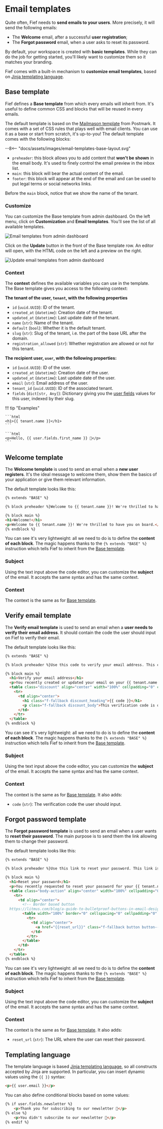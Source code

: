 # Email templates

Quite often, Fief needs to **send emails to your users**. More precisely, it will send the following emails:

* The **Welcome** email, after a successful **user registration**;
* The **Forgot password** email, when a user asks to reset its password.

By default, your workspace is created with **basic templates**. While they can do the job for getting started, you'll likely want to customize them so it matches your branding.

Fief comes with a built-in mechanism to **customize email templates**, based on [Jinja templating language](https://jinja.palletsprojects.com/en/3.0.x/templates/).

## Base template

Fief defines a **Base template** from which every emails will inherit from. It's useful to define common CSS and blocks that will be reused in every emails.

The default template is based on the [Mailmason template](https://github.com/ActiveCampaign/mailmason) from Postmark. It comes with a set of CSS rules that plays well with email clients. You can use it as a base or start from scratch, it's up-to-you! The default template comes with the following blocks:

<div class="excalidraw">
--8<-- "docs/assets/images/email-templates-base-layout.svg"
</div>

* `preheader`: this block allows you to add content that **won't be shown** in the email body. It's used to finely control the email preview in the inbox list.
* `main`: this block will bear the actual content of the email.
* `footer`: this block will appear at the end of the email and can be used to put legal terms or social networks links.

Before the `main` block, notice that we show the name of the tenant.

### Customize

You can customize the Base template from admin dashboard. On the left menu, click on **Customization** and **Email templates**. You'll see the list of all available templates.

![Email templates from admin dashboard](/assets/images/admin-email-templates.png)

Click on the **Update** button in the front of the Base template row. An editor will open, with the HTML code on the left and a preview on the right.

![Update email templates from admin dashboard](/assets/images/admin-email-templates-edit.png)

### Context

The **context** defines the available variables you can use in the template. The Base template gives you access to the following context:

**The tenant of the user, `tenant`, with the following properties**

  * `id` (`uuid.UUID`): ID of the tenant.
  * `created_at` (`datetime`): Creation date of the tenant.
  * `updated_at` (`datetime`): Last update date of the tenant.
  * `name` (`str`): Name of the tenant.
  * `default` (`bool`): Whether it is the default tenant.
  * `slug` (`str`): Slug of the tenant, i.e. the part of the base URL after the domain.
  * `registration_allowed` (`str`): Whether registration are allowed or not for this tenant.


**The recipient user, `user`, with the following properties:**

  * `id` (`uuid.UUID`): ID of the user.
  * `created_at` (`datetime`): Creation date of the user.
  * `updated_at` (`datetime`): Last update date of the user.
  * `email` (`str`): Email address of the user.
  * `tenant_id` (`uuid.UUID`): ID of the associated tenant.
  * `fields` (`dict[str, Any]`): Dictionary giving you the [user fields](../user-fields.md) values for this user, indexed by their slug.

!!! tip "Examples"

    ```html
    <h1>{{ tenant.name }}</h1>
    ```

    ```html
    <p>Hello, {{ user.fields.first_name }} 👋</p>
    ```

## Welcome template

The **Welcome template** is used to send an email when a **new user registers**. It's the ideal message to welcome them, show them the basics of your application or give them relevant information.

The default template looks like this:

```html
{% extends "BASE" %}

{% block preheader %}Welcome to {{ tenant.name }}! We're thrilled to have you on board.{% endblock %}

{% block main %}
<h1>Welcome!</h1>
<p>Welcome to {{ tenant.name }}! We're thrilled to have you on board.</p>
{% endblock %}
```

You can see it's very lightweight: all we need to do is to define the **content of each block**. The magic happens thanks to the `{% extends "BASE" %}` instruction which tells Fief to inherit from the [Base template](#base-template).

### Subject

Using the text input above the code editor, you can customize the **subject** of the email. It accepts the same syntax and has the same context.

### Context

The context is the same as for [Base template](#context).

## Verify email template

The **Verify email template** is used to send an email when a **user needs to verify their email address**. It should contain the code the user should input on Fief to verify their email.

The default template looks like this:

```html
{% extends "BASE" %}

{% block preheader %}Use this code to verify your email address. This code is only valid for 1 hour.{% endblock %}

{% block main %}
  <h1>Verify your email address</h1>
  <p>You recently created or updated your email on your {{ tenant.name }}'s account. To verify your email address, please enter the verification code below.</p>
  <table class="discount" align="center" width="100%" cellpadding="0" cellspacing="0" role="presentation">
    <tr>
      <td align="center">
        <h1 class="f-fallback discount_heading">{{ code }}</h1>
        <p class="f-fallback discount_body">This verification code is only valid for the next hour.</p>
      </td>
    </tr>
  </table>
{% endblock %}
```

You can see it's very lightweight: all we need to do is to define the **content of each block**. The magic happens thanks to the `{% extends "BASE" %}` instruction which tells Fief to inherit from the [Base template](#base-template).

### Subject

Using the text input above the code editor, you can customize the **subject** of the email. It accepts the same syntax and has the same context.

### Context

The context is the same as for [Base template](#context). It also adds:

* `code` (`str`): The verification code the user should input.

## Forgot password template

The **Forgot password template** is used to send an email when a user wants to **reset their password**. The main purpose is to send them the link allowing them to change their password.

The default template looks like this:

```html
{% extends "BASE" %}

{% block preheader %}Use this link to reset your password. This link is only valid for 1 hour.{% endblock %}

{% block main %}
  <h1>Reset your password</h1>
  <p>You recently requested to reset your password for your {{ tenant.name }} account. Use the button below to reset it. <strong>This password reset link is only valid for the next hour.</strong></p>
  <table class="body-action" align="center" width="100%" cellpadding="0" cellspacing="0" role="presentation">
    <tr>
      <td align="center">
        <!-- Border based button
  https://litmus.com/blog/a-guide-to-bulletproof-buttons-in-email-design -->
        <table width="100%" border="0" cellspacing="0" cellpadding="0" role="presentation">
          <tr>
            <td align="center">
              <a href="{{reset_url}}" class="f-fallback button button--green" target="_blank" rel="noopener noreferrer">Reset your password</a>
            </td>
          </tr>
        </table>
      </td>
    </tr>
  </table>
{% endblock %}
```

You can see it's very lightweight: all we need to do is to define the **content of each block**. The magic happens thanks to the `{% extends "BASE" %}` instruction which tells Fief to inherit from the [Base template](#base-template).

### Subject

Using the text input above the code editor, you can customize the **subject** of the email. It accepts the same syntax and has the same context.

### Context

The context is the same as for [Base template](#context). It also adds:

* `reset_url` (`str`): The URL where the user can reset their password.

## Templating language

The template language is based [Jinja templating language](https://jinja.palletsprojects.com/en/3.0.x/templates/), so all constructs accepted by Jinja are supported. In particular, you can insert dynamic values using the `{{ }}` syntax:

```html
<p>{{ user.email }}</p>
```

You can also define conditional blocks based on some values:

```html
{% if user.fields.newsletter %}
    <p>Thank you for subscribing to our newsletter 🎉</p>
{% else %}
    <p>You didn't subscribe to our newsletter 🥲</p>
{% endif %}
```
